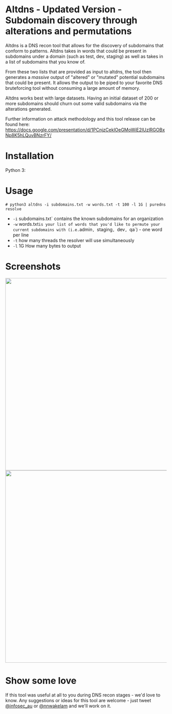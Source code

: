 # Altdns - Updated Version - Subdomain discovery through alterations and permutations

Altdns is a DNS recon tool that allows for the discovery of subdomains that conform to patterns. Altdns takes in words that could be present in subdomains under a domain (such as test, dev, staging) as well as takes in a list of subdomains that you know of.

From these two lists that are provided as input to altdns, the tool then generates a _massive_ output of "altered" or "mutated" potential subdomains that could be present. It allows the output to be piped to your favorite DNS bruteforcing tool without consuming a large amount of memory. 

Altdns works best with large datasets. Having an initial dataset of 200 or more subdomains should churn out some valid subdomains via the alterations generated.

Further information on attack methodology and this tool release can be found here: https://docs.google.com/presentation/d/1PCnjzCeklOeGMoWiE2IUzlRGOBxNp8K5hLQuvBNzrFY/

# Installation

Python 3:

# Usage

`# python3 altdns -i subdomains.txt -w words.txt -t 100 -l 1G | puredns resolve`
- `-i` subdomains.txt` contains the known subdomains for an organization
- `-w` words.txt` is your list of words that you'd like to permute your current subdomains with (i.e. `admin`, `staging`, `dev`, `qa`) - one word per line
- `-t` how many threads the resolver will use simultaneously
- `-l` 1G How many bytes to output

# Screenshots

<img src="https://i.imgur.com/fkfZqkl.png" width="600px"/>

<img src="https://i.imgur.com/Jyfue26.png" width="600px"/>

# Show some love

If this tool was useful at all to you during DNS recon stages - we'd love to know. Any suggestions or ideas for this tool are welcome - just tweet [@infosec_au](https://twitter.com/infosec_au) or [@nnwakelam](https://twitter.com/nnwakelam) and we'll work on it.

